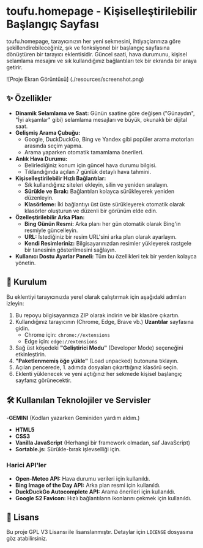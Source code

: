 # toufu.homepage - Kişiselleştirilebilir Başlangıç Sayfası

toufu.homepage, tarayıcınızın her yeni sekmesini, ihtiyaçlarınıza göre şekillendirebileceğiniz, şık ve fonksiyonel bir başlangıç sayfasına dönüştüren bir tarayıcı eklentisidir. Güncel saati, hava durumunu, kişisel selamlama mesajını ve sık kullandığınız bağlantıları tek bir ekranda bir araya getirir.

![Proje Ekran Görüntüsü]
(./resources/screenshot.png) 

## ✨ Özellikler

- **Dinamik Selamlama ve Saat:** Günün saatine göre değişen ("Günaydın", "İyi akşamlar" gibi) selamlama mesajları ve büyük, okunaklı bir dijital saat.
- **Gelişmiş Arama Çubuğu:**
  - Google, DuckDuckGo, Bing ve Yandex gibi popüler arama motorları arasında seçim yapma.
  - Arama yaparken otomatik tamamlama önerileri.
- **Anlık Hava Durumu:**
  - Belirlediğiniz konum için güncel hava durumu bilgisi.
  - Tıklandığında açılan 7 günlük detaylı hava tahmini.
- **Kişiselleştirilebilir Hızlı Bağlantılar:**
  - Sık kullandığınız siteleri ekleyin, silin ve yeniden sıralayın.
  - **Sürükle ve Bırak:** Bağlantıları kolayca sürükleyerek yeniden düzenleyin.
  - **Klasörleme:** İki bağlantıyı üst üste sürükleyerek otomatik olarak klasörler oluşturun ve düzenli bir görünüm elde edin.
- **Özelleştirilebilir Arka Plan:**
  - **Bing Günün Resmi:** Arka planı her gün otomatik olarak Bing'in resmiyle güncelleyin.
  - **URL:** İstediğiniz bir resim URL'sini arka plan olarak ayarlayın.
  - **Kendi Resimleriniz:** Bilgisayarınızdan resimler yükleyerek rastgele bir tanesinin gösterilmesini sağlayın.
- **Kullanıcı Dostu Ayarlar Paneli:** Tüm bu özellikleri tek bir yerden kolayca yönetin.

## 🚀 Kurulum

Bu eklentiyi tarayıcınızda yerel olarak çalıştırmak için aşağıdaki adımları izleyin:

1.  Bu repoyu bilgisayarınıza ZIP olarak indirin ve bir klasöre çıkartın.
2.  Kullandığınız tarayıcının (Chrome, Edge, Brave vb.) **Uzantılar** sayfasına gidin.
    - Chrome için: `chrome://extensions`
    - Edge için: `edge://extensions`
3.  Sağ üst köşedeki **"Geliştirici Modu"** (Developer Mode) seçeneğini etkinleştirin.
4.  **"Paketlenmemiş öğe yükle"** (Load unpacked) butonuna tıklayın.
5.  Açılan pencerede, 1. adımda dosyaları çıkarttığınız klasörü seçin.
6.  Eklenti yüklenecek ve yeni açtığınız her sekmede kişisel başlangıç sayfanız görünecektir.

## 🛠️ Kullanılan Teknolojiler ve Servisler
-**GEMINI** (Kodları yazarken Geminiden yardım aldım.)
- **HTML5**
- **CSS3**
- **Vanilla JavaScript** (Herhangi bir framework olmadan, saf JavaScript)
- **Sortable.js:** Sürükle-bırak işlevselliği için.

### Harici API'ler

- **Open-Meteo API:** Hava durumu verileri için kullanıldı.
- **Bing Image of the Day API:** Arka plan resmi için kullanıldı.
- **DuckDuckGo Autocomplete API:** Arama önerileri için kullanıldı.
- **Google S2 Favicon:** Hızlı bağlantıların ikonlarını çekmek için kullanıldı.

## 📄 Lisans

Bu proje GPL V3 Lisansı ile lisanslanmıştır. Detaylar için `LICENSE` dosyasına göz atabilirsiniz.
